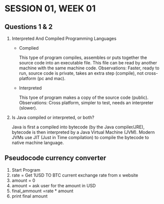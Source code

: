 <h1>SESSION 01, WEEK 01</h1>

<h2>Questions 1 & 2</h2>
<ol>
  <li>Interpreted And Compiled Programming Languages</li>
  <p>
    <ul>
      <li>Complied</li>
      <p>This type of program compiles, assembles or puts together the source code into an executable file. This file can be read by another machine with the same machine code. Observations: Faster, ready to run, source code is private, takes an extra step (compile), not cross-platform (pc and mac).</p>
      <li>Interpreted</li>
        <p>This tyoe of program makes a copy of the source code (public). Observations: Cross platform, simpler to test, needs an interpreter (slower).</p>
  </ul>
  <li>Is Java compiled or interpreted, or both?</li>
  <p> Java is first a compiled into bytecode (by the Java compiler/JRE), bytecode is then interpreted by a Java Virtual Machine (JVM). Modern JVMs use JIT (Just in Time compilation) to compile the bytecode to native machine language.</p>
</ol> 

<h2>Pseudocode currency converter</h2>
  <ol>
  <li>Start Program</li>
  <li>rate = Get 1USD TO BTC current exchange rate from x website</li>
  <li>amount = 0</li>
  <li>amount = ask user for the amount in USD</li>
  <li>final_ammount =rate * amount</li>
  <li>print final amount</li>
  </ol>


